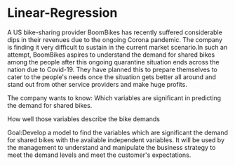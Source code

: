 # Linear-Regression
A US bike-sharing provider BoomBikes has recently suffered considerable dips in their revenues due to the ongoing Corona pandemic. The company is finding it very difficult to sustain in the current market scenario.In such an attempt, BoomBikes aspires to understand the demand for shared bikes among the people after this ongoing quarantine situation ends across the nation due to Covid-19. They have planned this to prepare themselves to cater to the people's needs once the situation gets better all around and stand out from other service providers and make huge profits.

The company wants to know: Which variables are significant in predicting the demand for shared bikes.

How well those variables describe the bike demands

Goal:Develop a model to find the variables which are significant the demand for shared bikes with the available independent variables. It will be used by the management to understand and manipulate the business strategy to meet the demand levels and meet the customer's expectations.

